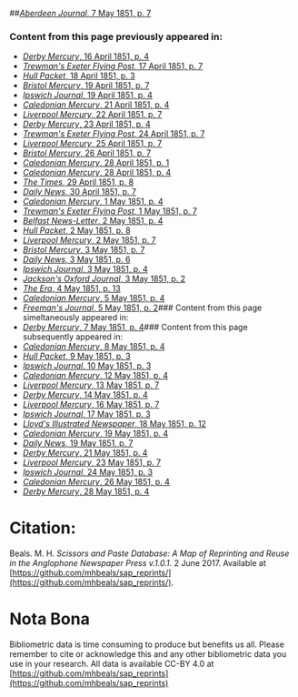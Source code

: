 ##[*Aberdeen Journal*, 7 May 1851, p. 7](https://mhbeals.github.io/sap_html/Aberdeen-Journal/Aberdeen-Journal-7-May-1851-p-7)

### Content from this page previously appeared in:
+ [*Derby Mercury*, 16 April 1851, p. 4](https://mhbeals.github.io/sap_html/Derby-Mercury/Derby-Mercury-16-April-1851-p-4)
+ [*Trewman's Exeter Flying Post*, 17 April 1851, p. 7](https://mhbeals.github.io/sap_html/Trewman's-Exeter-Flying-Post/Trewman's-Exeter-Flying-Post-17-April-1851-p-7)
+ [*Hull Packet*, 18 April 1851, p. 3](https://mhbeals.github.io/sap_html/Hull-Packet/Hull-Packet-18-April-1851-p-3)
+ [*Bristol Mercury*, 19 April 1851, p. 7](https://mhbeals.github.io/sap_html/Bristol-Mercury/Bristol-Mercury-19-April-1851-p-7)
+ [*Ipswich Journal*, 19 April 1851, p. 4](https://mhbeals.github.io/sap_html/Ipswich-Journal/Ipswich-Journal-19-April-1851-p-4)
+ [*Caledonian Mercury*, 21 April 1851, p. 4](https://mhbeals.github.io/sap_html/Caledonian-Mercury/Caledonian-Mercury-21-April-1851-p-4)
+ [*Liverpool Mercury*, 22 April 1851, p. 7](https://mhbeals.github.io/sap_html/Liverpool-Mercury/Liverpool-Mercury-22-April-1851-p-7)
+ [*Derby Mercury*, 23 April 1851, p. 4](https://mhbeals.github.io/sap_html/Derby-Mercury/Derby-Mercury-23-April-1851-p-4)
+ [*Trewman's Exeter Flying Post*, 24 April 1851, p. 7](https://mhbeals.github.io/sap_html/Trewman's-Exeter-Flying-Post/Trewman's-Exeter-Flying-Post-24-April-1851-p-7)
+ [*Liverpool Mercury*, 25 April 1851, p. 7](https://mhbeals.github.io/sap_html/Liverpool-Mercury/Liverpool-Mercury-25-April-1851-p-7)
+ [*Bristol Mercury*, 26 April 1851, p. 7](https://mhbeals.github.io/sap_html/Bristol-Mercury/Bristol-Mercury-26-April-1851-p-7)
+ [*Caledonian Mercury*, 28 April 1851, p. 1](https://mhbeals.github.io/sap_html/Caledonian-Mercury/Caledonian-Mercury-28-April-1851-p-1)
+ [*Caledonian Mercury*, 28 April 1851, p. 4](https://mhbeals.github.io/sap_html/Caledonian-Mercury/Caledonian-Mercury-28-April-1851-p-4)
+ [*The Times*, 29 April 1851, p. 8](https://mhbeals.github.io/sap_html/The-Times/The-Times-29-April-1851-p-8)
+ [*Daily News*, 30 April 1851, p. 7](https://mhbeals.github.io/sap_html/Daily-News/Daily-News-30-April-1851-p-7)
+ [*Caledonian Mercury*, 1 May 1851, p. 4](https://mhbeals.github.io/sap_html/Caledonian-Mercury/Caledonian-Mercury-1-May-1851-p-4)
+ [*Trewman's Exeter Flying Post*, 1 May 1851, p. 7](https://mhbeals.github.io/sap_html/Trewman's-Exeter-Flying-Post/Trewman's-Exeter-Flying-Post-1-May-1851-p-7)
+ [*Belfast News-Letter*, 2 May 1851, p. 4](https://mhbeals.github.io/sap_html/Belfast-News-Letter/Belfast-News-Letter-2-May-1851-p-4)
+ [*Hull Packet*, 2 May 1851, p. 8](https://mhbeals.github.io/sap_html/Hull-Packet/Hull-Packet-2-May-1851-p-8)
+ [*Liverpool Mercury*, 2 May 1851, p. 7](https://mhbeals.github.io/sap_html/Liverpool-Mercury/Liverpool-Mercury-2-May-1851-p-7)
+ [*Bristol Mercury*, 3 May 1851, p. 7](https://mhbeals.github.io/sap_html/Bristol-Mercury/Bristol-Mercury-3-May-1851-p-7)
+ [*Daily News*, 3 May 1851, p. 6](https://mhbeals.github.io/sap_html/Daily-News/Daily-News-3-May-1851-p-6)
+ [*Ipswich Journal*, 3 May 1851, p. 4](https://mhbeals.github.io/sap_html/Ipswich-Journal/Ipswich-Journal-3-May-1851-p-4)
+ [*Jackson's Oxford Journal*, 3 May 1851, p. 2](https://mhbeals.github.io/sap_html/Jackson's-Oxford-Journal/Jackson's-Oxford-Journal-3-May-1851-p-2)
+ [*The Era*, 4 May 1851, p. 13](https://mhbeals.github.io/sap_html/The-Era/The-Era-4-May-1851-p-13)
+ [*Caledonian Mercury*, 5 May 1851, p. 4](https://mhbeals.github.io/sap_html/Caledonian-Mercury/Caledonian-Mercury-5-May-1851-p-4)
+ [*Freeman's Journal*, 5 May 1851, p. 2](https://mhbeals.github.io/sap_html/Freeman's-Journal/Freeman's-Journal-5-May-1851-p-2)### Content from this page simeltaneously appeared in:
+ [*Derby Mercury*, 7 May 1851, p. 4](https://mhbeals.github.io/sap_html/Derby-Mercury/Derby-Mercury-7-May-1851-p-4)### Content from this page subsequently appeared in:
+ [*Caledonian Mercury*, 8 May 1851, p. 4](https://mhbeals.github.io/sap_html/Caledonian-Mercury/Caledonian-Mercury-8-May-1851-p-4)
+ [*Hull Packet*, 9 May 1851, p. 3](https://mhbeals.github.io/sap_html/Hull-Packet/Hull-Packet-9-May-1851-p-3)
+ [*Ipswich Journal*, 10 May 1851, p. 3](https://mhbeals.github.io/sap_html/Ipswich-Journal/Ipswich-Journal-10-May-1851-p-3)
+ [*Caledonian Mercury*, 12 May 1851, p. 4](https://mhbeals.github.io/sap_html/Caledonian-Mercury/Caledonian-Mercury-12-May-1851-p-4)
+ [*Liverpool Mercury*, 13 May 1851, p. 7](https://mhbeals.github.io/sap_html/Liverpool-Mercury/Liverpool-Mercury-13-May-1851-p-7)
+ [*Derby Mercury*, 14 May 1851, p. 4](https://mhbeals.github.io/sap_html/Derby-Mercury/Derby-Mercury-14-May-1851-p-4)
+ [*Liverpool Mercury*, 16 May 1851, p. 7](https://mhbeals.github.io/sap_html/Liverpool-Mercury/Liverpool-Mercury-16-May-1851-p-7)
+ [*Ipswich Journal*, 17 May 1851, p. 3](https://mhbeals.github.io/sap_html/Ipswich-Journal/Ipswich-Journal-17-May-1851-p-3)
+ [*Lloyd's Illustrated Newspaper*, 18 May 1851, p. 12](https://mhbeals.github.io/sap_html/Lloyd's-Illustrated-Newspaper/Lloyd's-Illustrated-Newspaper-18-May-1851-p-12)
+ [*Caledonian Mercury*, 19 May 1851, p. 4](https://mhbeals.github.io/sap_html/Caledonian-Mercury/Caledonian-Mercury-19-May-1851-p-4)
+ [*Daily News*, 19 May 1851, p. 7](https://mhbeals.github.io/sap_html/Daily-News/Daily-News-19-May-1851-p-7)
+ [*Derby Mercury*, 21 May 1851, p. 4](https://mhbeals.github.io/sap_html/Derby-Mercury/Derby-Mercury-21-May-1851-p-4)
+ [*Liverpool Mercury*, 23 May 1851, p. 7](https://mhbeals.github.io/sap_html/Liverpool-Mercury/Liverpool-Mercury-23-May-1851-p-7)
+ [*Ipswich Journal*, 24 May 1851, p. 3](https://mhbeals.github.io/sap_html/Ipswich-Journal/Ipswich-Journal-24-May-1851-p-3)
+ [*Caledonian Mercury*, 26 May 1851, p. 4](https://mhbeals.github.io/sap_html/Caledonian-Mercury/Caledonian-Mercury-26-May-1851-p-4)
+ [*Derby Mercury*, 28 May 1851, p. 4](https://mhbeals.github.io/sap_html/Derby-Mercury/Derby-Mercury-28-May-1851-p-4)
                    
# Citation: 

Beals. M. H. *Scissors and Paste Database: A Map of Reprinting and Reuse in the Anglophone Newspaper Press v.1.0.1.* 2 June 2017. Available at [https://github.com/mhbeals/sap_reprints/](https://github.com/mhbeals/sap_reprints/). 
                    
# Nota Bona

Bibliometric data is time consuming to produce but benefits us all. Please remember to cite or acknowledge this and any other bibliometric data you use in your research. All data is available CC-BY 4.0 at [https://github.com/mhbeals/sap_reprints](https://github.com/mhbeals/sap_reprints)